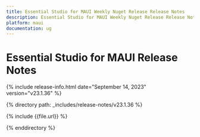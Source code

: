```yaml
---
title: Essential Studio for MAUI Weekly Nuget Release Release Notes  
description: Essential Studio for MAUI Weekly Nuget Release Release Notes  
platform: maui
documentation: ug
---
```


# Essential Studio for MAUI  Release Notes  

{% include release-info.html date="September 14, 2023" version="v23.1.36" %} 

{% directory path: _includes/release-notes/v23.1.36 %}

{% include {{file.url}} %}

{% enddirectory %}